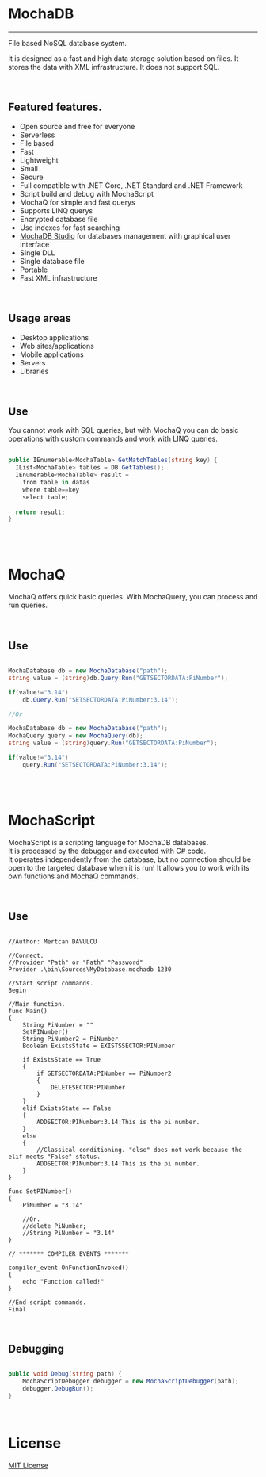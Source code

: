 # MochaDB
---
File based NoSQL database system.

It is designed as a fast and high data storage solution based on files.
It stores the data with XML infrastructure. It does not support SQL.

<br>

## Featured features.
- Open source and free for everyone
- Serverless
- File based
- Fast
- Lightweight
- Small
- Secure
- Full compatible with .NET Core, .NET Standard and .NET Framework
- Script build and debug with MochaScript
- MochaQ for simple and fast querys
- Supports LINQ querys
- Encrypted database file
- Use indexes for fast searching
- <a href="https://github.com/MertcanDavulcu/MochaDBStudio">MochaDB Studio</a> for databases management with graphical user interface
- Single DLL
- Single database file
- Portable
- Fast XML infrastructure

<br>

## Usage areas
- Desktop applications
- Web sites/applications
- Mobile applications
- Servers
- Libraries

<br>

## Use

You cannot work with SQL queries, but with MochaQ you can do basic operations with custom commands and work with LINQ queries.

```c#

public IEnumerable<MochaTable> GetMatchTables(string key) {
  IList<MochaTable> tables = DB.GetTables();
  IEnumerable<MochaTable> result =
    from table in datas
    where table==key
    select table;
  
  return result;
}

```

<br><br>

# MochaQ
MochaQ offers quick basic queries. With MochaQuery, you can process and run queries.

<br>

## Use

```c#

MochaDatabase db = new MochaDatabase("path");
string value = (string)db.Query.Run("GETSECTORDATA:PiNumber");

if(value!="3.14")
    db.Query.Run("SETSECTORDATA:PiNumber:3.14");

//Or

MochaDatabase db = new MochaDatabase("path");
MochaQuery query = new MochaQuery(db);
string value = (string)query.Run("GETSECTORDATA:PiNumber");

if(value!="3.14")
    query.Run("SETSECTORDATA:PiNumber:3.14");

```

<br><br>

# MochaScript

MochaScript is a scripting language for MochaDB databases.<br>
It is processed by the debugger and executed with C# code.<br>
It operates independently from the database, but no connection should be open to the targeted database when it is run!
It allows you to work with its own functions and MochaQ commands.

<br>

## Use

```

//Author: Mertcan DAVULCU

//Connect.
//Provider "Path" or "Path" "Password"
Provider .\bin\Sources\MyDatabase.mochadb 1230

//Start script commands.
Begin

//Main function.
func Main()
{
    String PiNumber = ""
    SetPINumber()
    String PiNumber2 = PiNumber
    Boolean ExistsState = EXISTSSECTOR:PINumber

    if ExistsState == True
    {
        if GETSECTORDATA:PINumber == PiNumber2
        {
            DELETESECTOR:PINumber
        }
    }
    elif ExistsState == False
    {
        ADDSECTOR:PINumber:3.14:This is the pi number.
    }
    else
    {
        //Classical conditioning. "else" does not work because the elif meets "False" status.
        ADDSECTOR:PINumber:3.14:This is the pi number.
    }
}

func SetPINumber()
{
    PiNumber = "3.14"

    //Or.
    //delete PiNumber;
    //String PiNumber = "3.14"
}

// ******* COMPILER EVENTS *******

compiler_event OnFunctionInvoked()
{
    echo "Function called!"
}

//End script commands.
Final

```

<br>

## Debugging

```c#

public void Debug(string path) {
    MochaScriptDebugger debugger = new MochaScriptDebugger(path);
    debugger.DebugRun();
}

```
<br>

# License
<a href="https://opensource.org/licenses/MIT">MIT License<a/>
